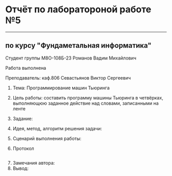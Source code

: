 # Отчёт по лаборатороной работе №5

---

## по курсу "Фундаметальная информатика"


Студент группы М8О-108Б-23 Романов Вадим Михайлович

Работа выполнена

Преподаватель: каф.806 Севастьянов Виктор Сергеевич

1. Тема: Программирование машин Тьюринга
2. Цель работы: составить программу машины Тьюринга в четвёрках, выполняющюю заданное действие над словами, записанными на ленте
3. Задание: 
4. Идея, метод, алгоритм решения задачи:

5. Сценарий выполнения работы:

6. Протокол
```

```
7. Замечания автора:
8. Вывод: 